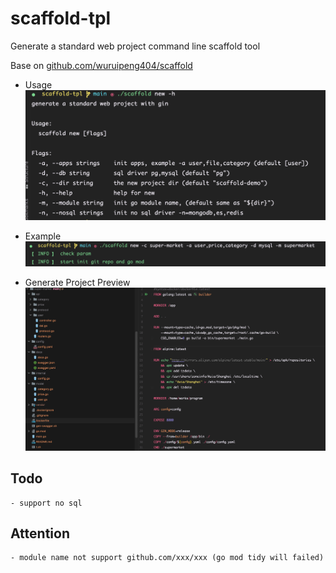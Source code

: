 # scaffold-tpl

Generate a standard web project command line scaffold tool

Base on [github.com/wuruipeng404/scaffold](github.com/wuruipeng404/scaffold)

- Usage
  ![usage](./images/usage.png)

- Example
  ![command](./images/command.png)

- Generate Project Preview
  ![preview](./images/project.png)

## Todo
    - support no sql

## Attention

    - module name not support github.com/xxx/xxx (go mod tidy will failed)
